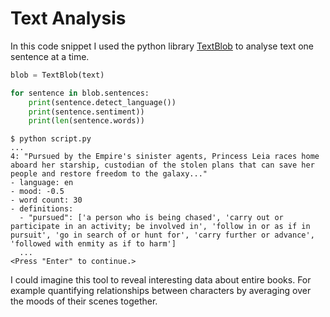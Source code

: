 # Text Analysis

In this code snippet I used the python library [TextBlob](https://textblob.readthedocs.io) to analyse text one sentence at a time.

```python
blob = TextBlob(text)

for sentence in blob.sentences:
    print(sentence.detect_language())
    print(sentence.sentiment))
    print(len(sentence.words))
```

```
$ python script.py
...
4: "Pursued by the Empire's sinister agents, Princess Leia races home aboard her starship, custodian of the stolen plans that can save her people and restore freedom to the galaxy..."
- language: en
- mood: -0.5
- word count: 30
- definitions:
  - "pursued": ['a person who is being chased', 'carry out or participate in an activity; be involved in', 'follow in or as if in pursuit', 'go in search of or hunt for', 'carry further or advance', 'followed with enmity as if to harm']
  ...
<Press "Enter" to continue.>
```

I could imagine this tool to reveal interesting data about entire books. For example quantifying relationships between characters by averaging over the moods of their scenes together.
